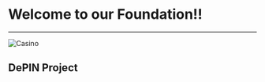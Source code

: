 # Welcome to our Foundation!!

---

![Casino](https://github.com/NFTSpin/.github/blob/main/profile/casino.png)

## DePIN Project

